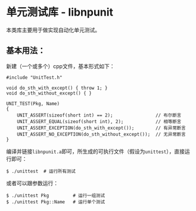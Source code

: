 # 单元测试库 - libnpunit

本类库主要用于做实现自动化单元测试。

## 基本用法：

新建（一个或多个）cpp文件，基本形式如下：

	#include "UnitTest.h"

	void do_sth_with_except() { throw 1; }
	void do_sth_without_except() { }

	UNIT_TEST(Pkg, Name)
	{
		UNIT_ASSERT(sizeof(short int) == 2);                // 布尔断言
		UNIT_ASSERT_EQUAL(sizeof(short int), 2);            // 相等断言
		UNIT_ASSERT_EXCEPTION(do_sth_with_except());        // 有异常断言
		UNIT_ASSERT_NO_EXCEPTION(do_sth_without_except());  // 无异常断言
	}

编译并链接`libnpunit.a`即可，所生成的可执行文件（假设为`unittest`），直接运行即可：

	$ ./unittest  # 运行所有测试

或者可以跟参数运行：

	$ ./unittest Pkg         # 运行一组测试
	$ ./unittest Pkg::Name   # 运行单个测试
